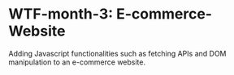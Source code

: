 # WTF-month-3: E-commerce-Website
Adding Javascript functionalities such as fetching APIs and DOM manipulation to an e-commerce website.
